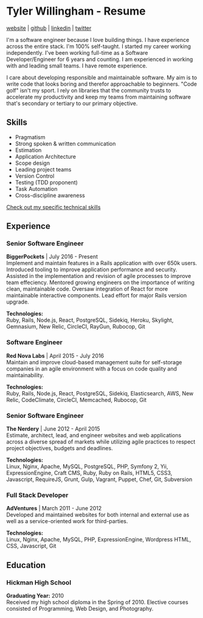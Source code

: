 # Tyler Willingham - Resume
[website](http://tylerwillingham.com) | [github](http://github.com/tylerwillingham) | [linkedin](http://linkedin.com/in/tylerwillingham) | [twitter](http://twitter.com/tylerwillingham)

I'm a software engineer because I love building things. I have experience across the entire stack. I'm 100% self-taught. I started my career working independently. I've been working full-time as a Software Developer/Engineer for 6 years and counting. I am experienced in working with and leading small teams. I have remote experience.

I care about developing responsible and maintainable software. My aim is to write code that looks boring and therefor approachable to beginners. "Code golf" isn't my sport. I rely on libraries that the community trusts to accelerate my productivity and keep my teams from maintaining software that's secondary or tertiary to our primary objective.

## Skills

* Pragmatism
* Strong spoken & written communication
* Estimation
* Application Architecture
* Scope design
* Leading project teams
* Version Control
* Testing (TDD proponent)
* Task Automation
* Cross-discipline awareness

[Check out my specific technical skills](TECH_SKILLS.md)


## Experience

### Senior Software Engineer
**BiggerPockets** | July 2016 - Present  
Implement and maintain features in a Rails application with over 650k users. Introduced tooling to improve application performance and security. Assisted
in the implementation and revision of agile processes to improve team effeciency. Mentored growing engineers on the importance of writing clean, maintainable code.
Oversaw integration of React for more maintainable interactive components. Lead effort for major Rails version upgrade.

**Technologies:**  
Ruby, Rails, Node.js, React, PostgreSQL, Sidekiq, Heroku, Skylight, Gemnasium, New Relic, CircleCI, RayGun, Rubocop, Git

### Software Engineer
**Red Nova Labs** | April 2015 - July 2016  
Maintain and improve cloud-based management suite for self-storage companies in an agile environment with a focus on code quality and maintainability.

**Technologies:**  
Ruby, Rails, Node.js, React, PostgreSQL, Sidekiq, Elasticsearch, AWS, New Relic, CodeClimate, CircleCI, Memcached, Rubocop, Git

### Senior Software Engineer
**The Nerdery** | June 2012 - April 2015  
Estimate, architect, lead, and engineer websites and web applications across a diverse spread of markets while utilizing agile practices to respect project objectives, budgets and deadlines.

**Technologies:**  
Linux, Nginx, Apache, MySQL, PostgreSQL, PHP, Symfony 2, Yii, ExpressionEngine, Craft CMS, Ruby, Ruby on Rails, HTML5, CSS3, Javascript, RequireJS, Grunt, Gulp, Vagrant, Puppet, Chef, Git, Subversion

### Full Stack Developer
**AdVentures** | March 2011 - June 2012  
Developed and maintained websites for both internal and external use as well as a service-oriented work for third-parties.

**Technologies:**  
Linux, Nginx, Apache, MySQL, PHP, ExpressionEngine, Wordpress HTML, CSS, Javascript, Git


## Education

### Hickman High School
**Graduating Year:** 2010  
Received my high school diploma in the Spring of 2010. Elective courses consisted of Programming, Web Design, and Photography.


